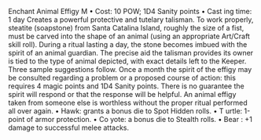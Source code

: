 Enchant Animal Effigy M
• Cost:  10 POW; 1D4 Sanity points
•
 Cast
ing time: 1 day
Creates a powerful protective and tutelary talisman. To 
work properly, steatite (soapstone) from Santa Catalina 
Island, roughly the size of a fist, must be carved into the 
shape of an animal (using an appropriate Art/Craft skill 
roll). During a ritual lasting a day, the stone becomes 
imbued with the spirit of an animal guardian. The precise 
aid the talisman provides its owner is tied to the type of 
animal depicted, with exact details left to the Keeper. Three 
sample suggestions follow.
Once a month the spirit of the effigy may be consulted 
regarding a problem or a proposed course of action: this 
requires 4 magic points and 1D4 Sanity points. There is no 
guarantee the spirit will respond or that the response will 
be helpful. An animal effigy taken from someone else is 
worthless without the proper ritual performed all over again.
• Hawk:  grants a bonus die to Spot Hidden rolls.
•
 T
urtle: 1-point of armor protection.
•
 Co
yote: a bonus die to Stealth rolls.
•
 Bear
: +1 damage to successful melee attacks.
